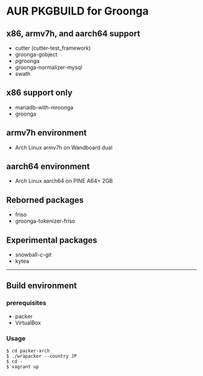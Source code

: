 AUR PKGBUILD for Groonga
===

## x86, armv7h, and aarch64 support

* cutter (cutter-test_framework)
* groonga-gobject
* pgroonga
* groonga-normalizer-mysql
* swath

## x86 support only

* mariadb-with-mroonga
* groonga

## armv7h environment

* Arch Linux armv7h on Wandboard dual

## aarch64 environment

* Arch Linux aarch64 on PINE A64+ 2GB

## Reborned packages

* friso
* groonga-tokenizer-friso

## Experimental packages

* snowball-c-git
* kytea

---

## Build environment

### prerequisites

* packer
* VirtualBox

### Usage

```
$ cd packer-arch
$ ./wrapacker --country JP
$ cd -
$ vagrant up
```
